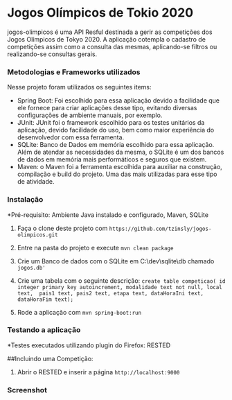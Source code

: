 # Jogos Olímpicos de Tokio 2020

jogos-olimpicos é uma API Resful destinada a gerir as competições dos Jogos Olímpicos de Tokyo 2020.
A aplicação cotempla o cadastro de competições assim como a consulta das mesmas, aplicando-se filtros ou realizando-se consultas gerais.

### Metodologias e Frameworks utilizados
Nesse projeto foram utilizados os seguintes items:
- Spring Boot: Foi escolhido para essa aplicação devido a facilidade que ele fornece para criar aplicações desse tipo, evitando diversas configurações de ambiente manuais, por exemplo.
- JUnit: JUnit foi o framework escolhido para os testes unitários da aplicação, devido facilidade do uso, bem como maior experiência do desenvolvedor com essa ferramenta.
- SQLite: Banco de Dados em memória escolhido para essa aplicação. Além de atendar as necessidades da mesma, o SQLite é um dos bancos de dados em memória mais performáticos e seguros que existem.
- Maven: o Maven foi a ferramenta escolhida para auxiliar na construção, compilação e build do projeto. Uma das mais utilizadas para esse tipo de atividade.

### Instalação

*Pré-requisito: Ambiente Java instalado e configurado, Maven, SQLite

1. Faça o clone deste projeto com `https://github.com/tzinsly/jogos-olimpicos.git`
2. Entre na pasta do projeto e execute `mvn clean package`
3. Crie um Banco de dados com o SQLite em C:\dev\sqlite\db chamado `jogos.db'`
4. Crie uma tabela com o seguinte descrição:
`create table competicao(
id integer primary key autoincrement,
modalidade text not null,
local text, 
pais1 text,
pais2 text,
etapa text,
dataHoraIni text,
dataHoraFim text);`

5. Rode a aplicação com `mvn spring-boot:run`

### Testando a aplicação
*Testes executados utilizando plugin do Firefox: RESTED

##Incluindo uma Competição:
1. Abrir o RESTED e inserir  a página `http://localhost:9000`

### Screenshot
